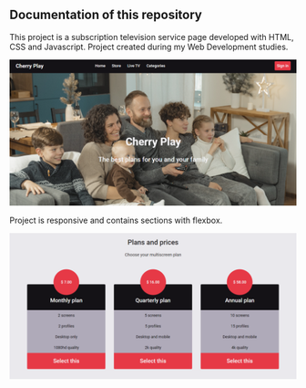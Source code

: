 ## Documentation of this repository

This project is a subscription television service page developed with HTML, CSS and Javascript. Project created during my Web Development studies.


<img src="/img/image-1.png">

Project is responsive and contains sections with flexbox.


<img src="/img/image-2.png">
